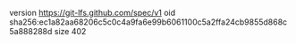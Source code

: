 version https://git-lfs.github.com/spec/v1
oid sha256:ec1a82aa68206c5c0c4a9fa6e99b6061100c5a2ffa24cb9855d868c5a888288d
size 402
